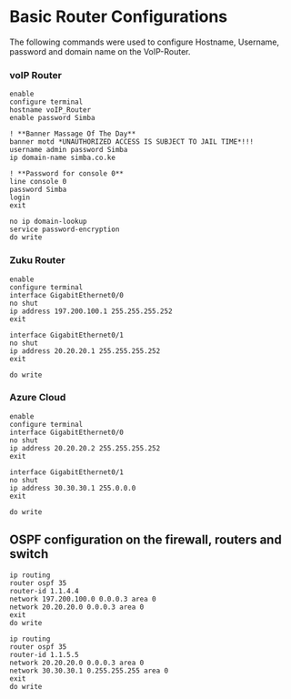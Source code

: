 # Basic Router Configurations
The following commands were used to configure Hostname, Username, password and domain name on the VoIP-Router.

### voIP Router
```
enable
configure terminal
hostname voIP_Router
enable password Simba

! **Banner Massage Of The Day**
banner motd *UNAUTHORIZED ACCESS IS SUBJECT TO JAIL TIME*!!!
username admin password Simba
ip domain-name simba.co.ke

! **Password for console 0**
line console 0
password Simba
login
exit

no ip domain-lookup
service password-encryption
do write

```
### Zuku Router
```
enable
configure terminal
interface GigabitEthernet0/0
no shut
ip address 197.200.100.1 255.255.255.252
exit

interface GigabitEthernet0/1
no shut
ip address 20.20.20.1 255.255.255.252
exit

do write
```

### Azure Cloud
```
enable
configure terminal
interface GigabitEthernet0/0
no shut
ip address 20.20.20.2 255.255.255.252
exit

interface GigabitEthernet0/1
no shut
ip address 30.30.30.1 255.0.0.0
exit

do write
```
## OSPF configuration on the firewall, routers and switch

```
ip routing
router ospf 35
router-id 1.1.4.4
network 197.200.100.0 0.0.0.3 area 0
network 20.20.20.0 0.0.0.3 area 0
exit
do write

ip routing
router ospf 35
router-id 1.1.5.5
network 20.20.20.0 0.0.0.3 area 0
network 30.30.30.1 0.255.255.255 area 0
exit
do write
```


